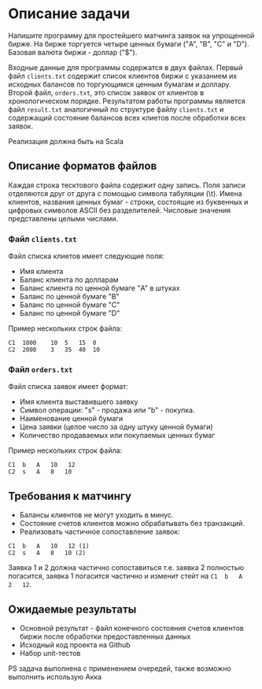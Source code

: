 # Описание задачи

Напишите программу для простейшего матчинга заявок на упрощенной бирже. На бирже торгуется четыре ценных бумаги ("A", "B", "C" и "D"). Базовая валюта биржи - доллар ("$"). 

Входные данные для программы содержатся в двух файлах. Первый файл `clients.txt` содержит список клиентов биржи с указанием их исходных балансов по торгующимся ценным бумагам и доллару.
Второй файл, `orders.txt`, это список заявок от клиентов в хронологическом порядке. 
Результатом работы программы является файл `result.txt` аналогичный по структуре файлу `clients.txt` и содержащий состояние балансов всех клиетов после обработки всех заявок.

Реализация должна быть на Scala

## Описание форматов файлов

Каждая строка тесктового файла содержит одну запись. Поля записи отделяются друг от друга с помощью символа табуляции (\t). 
Имена клиентов, названия ценных бумаг - строки, состоящие из буквенных и цифровых символов ASCII без разделителей. Числовые значения представлены целыми числами. 

### Файл `clients.txt`

Файл списка клиетов имеет следующие поля:
 * Имя клиента
 * Баланс клиента по долларам 
 * Баланс клиента по ценной бумаге "A" в штуках
 * Баланс по ценной бумаге "B"
 * Баланс по ценной бумаге "C"
 * Баланс по ценной бумаге "D"

Пример нескольких строк файла:

```
C1  1000    10  5   15  0 
C2  2000    3   35  40  10
```

### Файл `orders.txt`

Файл списка заявок имеет формат:

 * Имя клиента выставившего заявку
 * Символ операции: "s" - продажа или "b" - покупка.
 * Наименование ценной бумаги
 * Цена заявки (целое число за одну штуку ценной бумаги)
 * Количество продаваемых или покупаемых ценных бумаг
 
Пример нескольких строк файла:

```
C1  b   A   10   12
C2  s   A   8   10
```

## Требования к матчингу


 * Балансы клиентов не могут уходить в минус.
 * Состояние счетов клиентов можно обрабатывать без транзакций.
 * Реализовать частичное сопоставление заявок: 
  ```
  C1  b   A   10   12 (1)
  C2  s   A   8   10 (2)
  ```
  Заявка 1 и 2 должна частично сопоставиться т.е. заявка 2 полностью погасится, заявка 1 погасится частично и изменит стейт на  `C1  b   A   2   12`.
  

## Ожидаемые результаты

 * Основной результат - файл конечного состояния счетов клиентов биржи после обработки предоставленных данных
 * Исходный код проекта на Github
 * Набор unit-тестов
 
 PS задача выполнена с применением очередей, также возможно выполнить использую Акка
